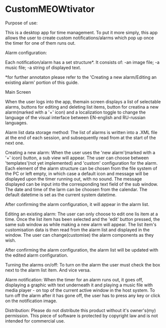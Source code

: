# CustomMEOWtivator
Purpose of use:

This is a desktop app for time management. To put it more simply, this
app allows the user to create custom notifications/alarms which pop up
once the timer for one of them runs out.

Alarm configuration:

Each notification/alarm has a set structure*. It consists of:
-an image file;
-a music file;
-a string of displayed text.

*for further annotaton please refer to the 'Creating a new alarm/Editing an 
existing alarm' portion of this guide.

Main Screen

When the user logs into the app, themain screen displays a list of 
selectable alarms, buttons for editing and deleting list items, 
button for creatina a new alarm(marked with a '+' icon) and a 
localization toggle to change the language of the visual interface between 
EN-english and RU-russian languages.

Alarm list data storage method:
The list of alarms is written into a .XML file at the end of each session,
and subsequently read from at the start of the next one.

Creating a new alarm:
When the user uses the 'new alarm'(marked with a '+' icon) button,
a sub view will appear. The user can choose between 'templates'(not yet 
implemented) and 'custom' configuration for the alarm. Each element
of the alarm structure can be chosen from the file system of the PC or
left empty, in which case a default icon and message will be displayed
upon the timer running out, with no sound. The message displayed can be
input into the corresponding text field of the sub window. The date and 
time of the larm can be choosen from the calendar. The default datetime
is set as the current system datetime.

After confirming the alarm configuration, it will appear in the alarm list.

Editing an 
existing alarm:
The user can only choose to edit one lis item at a time. Once the list item 
has been selected and the 'edit' button pressed, the same sub window as while
making a new alarm will appear. The list item's customisation data is then read 
from the alarm list and displayed in the window. The user can change(customise)
the alarm components as they wish.


After confirming the alarm configuration, the alarm list will be updated with the
edited alarm configuration.


Turning the alarms on/off:
To turn on the alarm the user must check the box next to the alarm list
item. And vice versa. 

Alarm notification:
When the timer for an alarm runs out, it goes off, displaying a graphic with text 
underneath it and playing a music file with media player - on top of the current 
active window in the host system. 
To turn off the alarm after it has gone off, the user has to press any key or click
on the notification image.

Distribution:
Please do not distribute this product without it's owner's(my) permission. This piece
of software is protected by copyright law and is not intended for commercial use.



